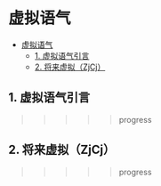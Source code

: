 # 虚拟语气

- [虚拟语气](#虚拟语气)
  - [1. 虚拟语气引言](#1-虚拟语气引言)
  - [2. 将来虚拟（ZjCj）](#2-将来虚拟zjcj)

## 1. 虚拟语气引言

>>>>> progress

## 2. 将来虚拟（ZjCj）

>>>>> progress
